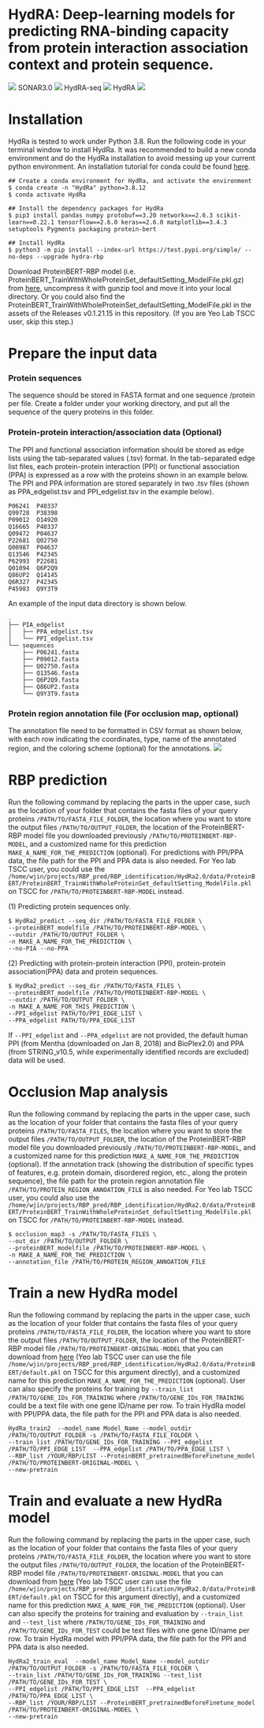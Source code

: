
# HydRA: Deep-learning models for predicting RNA-binding capacity from protein interaction association context and protein sequence.
<img src="figs/zenodo.DOI.svg">
 SONAR3.0
 <img src="figs/SONAR3.0.png">
 HydRA-seq
 <img src="figs/HydRA_seq.png">
 HydRA
 <img src="figs/HydRA_final.png">

# Installation
HydRa is tested to work under Python 3.8. Run the following code in your terminal window to install HydRa. It was recommended to build a new conda environment and do the HydRa installation to avoid messing up your current python environment. An installation tutorial for conda could be found [here](https://docs.conda.io/projects/conda/en/latest/user-guide/install/index.html).

```
## Create a conda environment for HydRa, and activate the environment
$ conda create -n "HydRa" python=3.8.12
$ conda activate HydRa

## Install the dependency packages for HydRa
$ pip3 install pandas numpy protobuf==3.20 networkx==2.6.3 scikit-learn==0.22.1 tensorflow==2.6.0 keras==2.6.0 matplotlib==3.4.3 setuptools Pygments packaging protein-bert

## Install HydRa
$ python3 -m pip install --index-url https://test.pypi.org/simple/ --no-deps --upgrade hydra-rbp
```
Download ProteinBERT-RBP model (i.e. ProteinBERT_TrainWithWholeProteinSet_defaultSetting_ModelFile.pkl.gz) from [here](https://drive.google.com/file/d/1r1xTgizQVFwO28eHz735OjXtoE5vfqhD/view?usp=share_link), uncompress it with gunzip tool and move it into your local directory. Or you could also find the ProteinBERT_TrainWithWholeProteinSet_defaultSetting_ModelFile.pkl in the assets of the Releases v0.1.21.15 in this repository. (If you are Yeo Lab TSCC user, skip this step.) 

# Prepare the input data
### Protein sequences
The sequence should be stored in FASTA format and one sequence /protein per file. Create a folder under your working directory, and put all the sequence of the query proteins in this folder.  

### Protein-protein interaction/association data (Optional)
The PPI and functional association information should be stored as edge lists using the tab-separated values (.tsv) format. In the tab-separated edge list files, each protein-protein interaction (PPI) or functional association (PPA) is expressed as a row with the proteins shown in an example below. The PPI and PPA information are stored separately in two .tsv files (shown as PPA_edgelist.tsv and PPI_edgelist.tsv in the example below).
```
P06241  P40337
Q99728  P38398
P09012  O14920
Q16665  P40337
Q09472  P04637
P22681  Q02750
Q00987  P04637
Q13546  P42345
P62993  P22681
Q01094  Q6P2Q9
Q86UP2  Q14145
Q6R327  P42345
P45983  Q9Y3T9
```

An example of the input data directory is shown below. 
```
.
├── PIA_edgelist
│   ├── PPA_edgelist.tsv
│   └── PPI_edgelist.tsv
└── sequences
    ├── P06241.fasta
    ├── P09012.fasta
    ├── Q02750.fasta
    ├── Q13546.fasta
    ├── Q6P2Q9.fasta
    ├── Q86UP2.fasta
    └── Q9Y3T9.fasta
```

### Protein region annotation file (For occlusion map, optional)
The annotation file need to be formatted in CSV format as shown below, with each row indicating the coordinates, type, name of the annotated region, and the coloring scheme (optional) for the annotations.
 <img src="figs/region_annotation_file.png">


# RBP prediction
Run the following command by replacing the parts in the upper case, such as the location of your folder that contains the fasta files of your query proteins `/PATH/TO/FASTA_FILE_FOLDER`, the location where you want to store the output files `/PATH/TO/OUTPUT_FOLDER`, the location of the ProteinBERT-RBP model file you downloaded previously `/PATH/TO/PROTEINBERT-RBP-MODEL`, and a customized name for this prediction `MAKE_A_NAME_FOR_THE_PREDICTION` (optional). For predictions with PPI/PPA data, the file path for the PPI and PPA data is also needed. For Yeo lab TSCC user, you could use the `/home/wjin/projects/RBP_pred/RBP_identification/HydRa2.0/data/ProteinBERT/ProteinBERT_TrainWithWholeProteinSet_defaultSetting_ModelFile.pkl` on TSCC for `/PATH/TO/PROTEINBERT-RBP-MODEL` instead.

(1)	Predicting protein sequences only.

```
$ HydRa2_predict --seq_dir /PATH/TO/FASTA_FILE_FOLDER \ 
--proteinBERT_modelfile /PATH/TO/PROTEINBERT-RBP-MODEL \ 
--outdir /PATH/TO/OUTPUT_FOLDER \ 
-n MAKE_A_NAME_FOR_THE_PREDICTION \ 
--no-PIA --no-PPA
```

(2)	Predicting with protein-protein interaction (PPI), protein-protein association(PPA) data and protein sequences.

```
$ HydRa2_predict --seq_dir /PATH/TO/FASTA_FILES \ 
--proteinBERT_modelfile /PATH/TO/PROTEINBERT-RBP-MODEL \ 
--outdir /PATH/TO/OUTPUT_FOLDER \ 
-n MAKE_A_NAME_FOR_THIS_PREDICTION \ 
--PPI_edgelist PATH/TO/PPI_EDGE_LIST \
--PPA_edgelist PATH/TO/PPA_EDGE_LIST
```
If `--PPI_edgelist` and `--PPA_edgelist` are not provided, the default human PPI (from Mentha (downloaded on Jan 8, 2018) and BioPlex2.0) and PPA (from STRING_v10.5, while experimentally identified records are excluded) data will be used.

# Occlusion Map analysis
Run the following command by replacing the parts in the upper case, such as the location of your folder that contains the fasta files of your query proteins `/PATH/TO/FASTA_FILES`, the location where you want to store the output files `/PATH/TO/OUTPUT_FOLDER`, the location of the ProteinBERT-RBP model file you downloaded previously `/PATH/TO/PROTEINBERT-RBP-MODEL`, and a customized name for this prediction `MAKE_A_NAME_FOR_THE_PREDICTION` (optional). If the annotation track (showing the distribution of specific types of features, e.g. protein domain, disordered region, etc., along the protein sequence), the file path for the protein region annotation file `/PATH/TO/PROTEIN_REGION_ANNOATION_FILE` is also needed. For Yeo lab TSCC user, you could also use the `/home/wjin/projects/RBP_pred/RBP_identification/HydRa2.0/data/ProteinBERT/ProteinBERT_TrainWithWholeProteinSet_defaultSetting_ModelFile.pkl` on TSCC for `/PATH/TO/PROTEINBERT-RBP-MODEL` instead.

```
$ occlusion_map3 -s /PATH/TO/FASTA_FILES \ 
--out_dir /PATH/TO/OUTPUT_FOLDER \  
--proteinBERT_modelfile /PATH/TO/PROTEINBERT-RBP-MODEL \ 
-n MAKE_A_NAME_FOR_THE_PREDICTION \ 
--annotation_file /PATH/TO/PROTEIN_REGION_ANNOATION_FILE
```
# Train a new HydRa model
Run the following command by replacing the parts in the upper case, such as the location of your folder that contains the fasta files of your query proteins `/PATH/TO/FASTA_FILE_FOLDER`, the location where you want to store the output files `/PATH/TO/OUTPUT_FOLDER`, the location of the ProteinBERT-RBP model file `/PATH/TO/PROTEINBERT-ORIGINAL-MODEL` that you can download from [here](ftp://ftp.cs.huji.ac.il/users/nadavb/protein_bert/epoch_92400_sample_23500000.pkl) (Yeo lab TSCC user can use the file `/home/wjin/projects/RBP_pred/RBP_identification/HydRa2.0/data/ProteinBERT/default.pkl` on TSCC for this argument directly), and a customized name for this prediction `MAKE_A_NAME_FOR_THE_PREDICTION` (optional). User can also specify the proteins for training by `--train_list /PATH/TO/GENE_IDs_FOR_TRAINING` where `/PATH/TO/GENE_IDs_FOR_TRAINING` could be a text file with one gene ID/name per row. To train HydRa model with PPI/PPA data, the file path for the PPI and PPA data is also needed.
```
HydRa_train2  --model_name Model_Name --model_outdir /PATH/TO/OUTPUT_FOLDER -s /PATH/TO/FASTA_FILE_FOLDER \ 
--train_list /PATH/TO/GENE_IDs_FOR_TRAINING --PPI_edgelist /PATH/TO/PPI_EDGE_LIST  --PPA_edgelist /PATH/TO/PPA_EDGE_LIST \ 
--RBP_list /YOUR/RBP/LIST --ProteinBERT_pretrainedBeforeFinetune_model /PATH/TO/PROTEINBERT-ORIGINAL-MODEL \ 
--new-pretrain
```

# Train and evaluate a new HydRa model
Run the following command by replacing the parts in the upper case, such as the location of your folder that contains the fasta files of your query proteins `/PATH/TO/FASTA_FILE_FOLDER`, the location where you want to store the output files `/PATH/TO/OUTPUT_FOLDER`, the location of the ProteinBERT-RBP model file `/PATH/TO/PROTEINBERT-ORIGINAL-MODEL` that you can download from [here](ftp://ftp.cs.huji.ac.il/users/nadavb/protein_bert/epoch_92400_sample_23500000.pkl) (Yeo lab TSCC user can use the file `/home/wjin/projects/RBP_pred/RBP_identification/HydRa2.0/data/ProteinBERT/default.pkl` on TSCC for this argument directly), and a customized name for this prediction `MAKE_A_NAME_FOR_THE_PREDICTION` (optional). User can also specify the proteins for training and evaluation by `--train_list` and `--test_list` where `/PATH/TO/GENE_IDs_FOR_TRAINING` and `/PATH/TO/GENE_IDs_FOR_TEST` could be text files with one gene ID/name per row. To train HydRa model with PPI/PPA data, the file path for the PPI and PPA data is also needed.

```
HydRa2_train_eval  --model_name Model_Name --model_outdir /PATH/TO/OUTPUT_FOLDER -s /PATH/TO/FASTA_FILE_FOLDER \ 
--train_list /PATH/TO/GENE_IDs_FOR_TRAINING --test_list /PATH/TO/GENE_IDs_FOR_TEST \ 
--PPI_edgelist /PATH/TO/PPI_EDGE_LIST  --PPA_edgelist /PATH/TO/PPA_EDGE_LIST \ 
--RBP_list /YOUR/RBP/LIST --ProteinBERT_pretrainedBeforeFinetune_model /PATH/TO/PROTEINBERT-ORIGINAL-MODEL \ 
--new-pretrain
```
